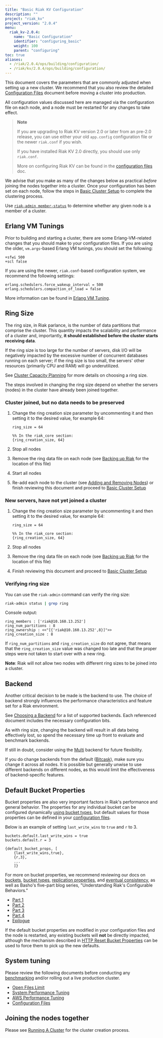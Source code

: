```yaml
---
title: "Basic Riak KV Configuration"
description: ""
project: "riak_kv"
project_version: "2.0.4"
menu:
  riak_kv-2.0.4:
    name: "Basic Configuration"
    identifier: "configuring_basic"
    weight: 100
    parent: "configuring"
toc: true
aliases:
  - /riak/2.0.4/ops/building/configuration/
  - /riak/kv/2.0.4/ops/building/configuration/
---
```


[config reference]: {{<baseurl>}}riak/kv/2.0.4/configuring/reference
[use running cluster]: {{<baseurl>}}riak/kv/2.0.4/using/running-a-cluster
[use admin riak-admin#member-status]: {{<baseurl>}}riak/kv/2.0.4/using/admin/riak-admin/#member-status
[perf erlang]: {{<baseurl>}}riak/kv/2.0.4/using/performance/erlang
[plan start]: {{<baseurl>}}riak/kv/2.0.4/setup/planning/start
[plan best practices]: {{<baseurl>}}riak/kv/2.0.4/setup/planning/best-practices
[cluster ops backup]: {{<baseurl>}}riak/kv/2.0.4/using/cluster-operations/backing-up
[cluster ops add remove node]: {{<baseurl>}}riak/kv/2.0.4/using/cluster-operations/adding-removing-nodes
[plan backend]: {{<baseurl>}}riak/kv/2.0.4/setup/planning/backend
[plan backend multi]: {{<baseurl>}}riak/kv/2.0.4/setup/planning/backend/multi
[plan backend bitcask]: {{<baseurl>}}riak/kv/2.0.4/setup/planning/backend/bitcask
[usage bucket types]: {{<baseurl>}}riak/kv/2.0.4/developing/usage/bucket-types
[apps replication properties]: {{<baseurl>}}riak/kv/2.0.4/developing/app-guide/replication-properties
[concept buckets]: {{<baseurl>}}riak/kv/2.0.4/learn/concepts/buckets
[concept eventual consistency]: {{<baseurl>}}riak/kv/2.0.4/learn/concepts/eventual-consistency
[perf benchmark]: {{<baseurl>}}riak/kv/2.0.4/using/performance/benchmarking
[perf open files]: {{<baseurl>}}riak/kv/2.0.4/using/performance/open-files-limit
[perf index]: {{<baseurl>}}riak/kv/2.0.4/using/performance
[perf aws]: {{<baseurl>}}riak/kv/2.0.4/using/performance/amazon-web-services
[Cluster Capacity Planning]: {{<baseurl>}}riak/kv/2.0.4/setup/planning/cluster-capacity/#ring-size-number-of-partitions

This document covers the parameters that are commonly adjusted when
setting up a new cluster. We recommend that you also review the detailed
[Configuration Files][config reference] document before moving a cluster into
production.

All configuration values discussed here are managed via the
configuration file on each node, and a node must be restarted for any
changes to take effect.

> **Note**
>
> If you are upgrading to Riak KV version 2.0 or later from an pre-2.0
release, you can use either your old `app.config` configuration file or
the newer `riak.conf` if you wish.
>
> If you have installed Riak KV 2.0 directly, you should use only
`riak.conf`.
>
> More on configuring Riak KV can be found in the [configuration files][config reference]
doc.

We advise that you make as many of the changes below as practical
_before_ joining the nodes together into a cluster. Once your
configuration has been set on each node, follow the steps in [Basic Cluster Setup][use running cluster] to complete the clustering process.

Use [`riak-admin member-status`][use admin riak-admin#member-status]
to determine whether any given node is a member of a cluster.

## Erlang VM Tunings

Prior to building and starting a cluster, there are some
Erlang-VM-related changes that you should make to your configuration
files. If you are using the older, `vm.args`-based Erlang VM tunings,
you should set the following:

```vmargs
+sfwi 500
+scl false
```

If you are using the newer, `riak.conf`-based configuration system, we
recommend the following settings:

```riakconf
erlang.schedulers.force_wakeup_interval = 500
erlang.schedulers.compaction_of_load = false
```

More information can be found in [Erlang VM Tuning][perf erlang].

## Ring Size

The ring size, in Riak parlance, is the number of data partitions that
comprise the cluster. This quantity impacts the scalability and
performance of a cluster and, importantly, **it should established
before the cluster starts receiving data**.

If the ring size is too large for the number of servers, disk I/O will
be negatively impacted by the excessive number of concurrent databases
running on each server; if the ring size is too small, the servers' other
resources (primarily CPU and RAM) will go underutilized.

See [Cluster Capacity Planning] for more details on choosing a ring size.

The steps involved in changing the ring size depend on whether the
servers (nodes) in the cluster have already been joined together.

### Cluster joined, but no data needs to be preserved

1.  Change the ring creation size parameter by uncommenting it and then
setting it to the desired value, for example 64:

    ```riakconf
    ring_size = 64
    ```

    ```appconfig
    %% In the riak_core section:
    {ring_creation_size, 64}
    ```

2.  Stop all nodes
3.  Remove the ring data file on each node (see [Backing up Riak][cluster ops backup] for the location of this file)
4.  Start all nodes
5.  Re-add each node to the cluster (see [Adding and Removing Nodes][cluster ops add remove node]) or finish reviewing this document and proceed to [Basic Cluster Setup][use running cluster]

### New servers, have not yet joined a cluster

1.  Change the ring creation size parameter by uncommenting it and then
setting it to the desired value, for example 64:

    ```riakconf
    ring_size = 64
    ```

    ```appconfig
    %% In the riak_core section:
    {ring_creation_size, 64}
    ```

2.  Stop all nodes
3.  Remove the ring data file on each node (see [Backing up Riak][cluster ops backup] for
the location of this file)
4.  Finish reviewing this document and proceed to [Basic Cluster Setup][use running cluster]

### Verifying ring size

You can use the `riak-admin` command can verify the ring size:

```bash
riak-admin status | grep ring
```

Console output:

```
ring_members : ['riak@10.160.13.252']
ring_num_partitions : 8
ring_ownership : <<"[{'riak@10.160.13.252',8}]">>
ring_creation_size : 8
```

If `ring_num_partitions` and `ring_creation_size` do not agree, that
means that the `ring_creation_size` value was changed too late and that
the proper steps were not taken to start over with a new ring.

**Note**: Riak will not allow two nodes with different ring sizes to be
joined into a cluster.

## Backend

Another critical decision to be made is the backend to use. The choice
of backend strongly influences the performance characteristics and
feature set for a Riak environment.

See [Choosing a Backend][plan backend] for a list of supported backends. Each
referenced document includes the necessary configuration bits.

As with ring size, changing the backend will result in all data being
effectively lost, so spend the necessary time up front to evaluate and
benchmark backends.

If still in doubt, consider using the [Multi][plan backend multi] backend for future
flexibility.

If you do change backends from the default ([Bitcask][plan backend bitcask]), make sure you change it across all nodes. It is possible but generally unwise to use different backends on different nodes, as this would limit the
effectiveness of backend-specific features.

## Default Bucket Properties

Bucket properties are also very important factors in Riak's performance
and general behavior. The properties for any individual bucket can be
configured dynamically [using bucket types][usage bucket types], but default values for those properties can be defined in your [configuration files][config reference].

Below is an example of setting `last_write_wins` to `true` and `r` to 3.

```riakconf
buckets.default.last_write_wins = true
buckets.default.r = 3
```

```appconfig
{default_bucket_props, [
    {last_write_wins,true},
    {r,3},
    ...
    ]}
```

For more on bucket properties, we recommend reviewing our docs on
[buckets][concept buckets], [bucket types][usage bucket types], [replication properties][apps replication properties], and [eventual consistency][concept eventual consistency], as well as Basho's five-part blog series, "Understanding Riak's Configurable Behaviors."

* [Part 1](https://riak.com/understanding-riaks-configurable-behaviors-part-1/)
* [Part 2](https://riak.com/riaks-config-behaviors-part-2/)
* [Part 3](https://riak.com/riaks-config-behaviors-part-3/)
* [Part 4](https://riak.com/riaks-config-behaviors-part-4/)
* [Epilogue](https://riak.com/riaks-config-behaviors-epilogue/)

If the default bucket properties are modified in your configuration
files and the node is restarted, any existing buckets will **not** be
directly impacted, although the mechanism described in [HTTP Reset Bucket Properties]({{<baseurl>}}riak/kv/2.0.4/developing/api/http/reset-bucket-props) can be used to force them to pick up the new
defaults.

## System tuning

Please review the following documents before conducting any
[benchmarking][perf benchmark] and/or rolling out a live production
cluster.

* [Open Files Limit][perf open files]
* [System Performance Tuning][perf index]
* [AWS Performance Tuning][perf aws]
* [Configuration Files][config reference]

## Joining the nodes together

Please see [Running A Cluster][use running cluster] for the cluster creation process.
